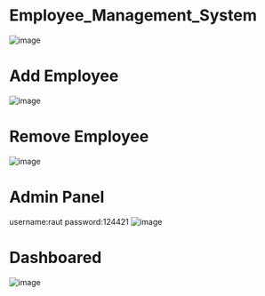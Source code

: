 # Employee_Management_System

![image](https://user-images.githubusercontent.com/96526237/165923282-9920b75c-638e-4204-a375-c7afd78b968a.png)
  # Add Employee
         
![image](https://user-images.githubusercontent.com/96526237/165923537-c80906ca-de11-45f5-8b11-f2ae0c1e777f.png)
# Remove Employee
![image](https://user-images.githubusercontent.com/96526237/165923842-ebc6ba88-2a05-4716-a1e2-cf4ff6685934.png)

# Admin Panel
username:raut
password:124421
![image](https://user-images.githubusercontent.com/96526237/165924449-5601a7a6-204f-4949-a73a-9c453008496b.png)
# Dashboared
![image](https://user-images.githubusercontent.com/96526237/165924695-602dac73-9a8a-4c59-b3a3-cf443a2e8998.png)



